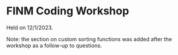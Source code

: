 # FINM Coding Workshop

Held on 12/1/2023.

Note: the section on custom sorting functions was added after the workshop as a follow-up to questions.
